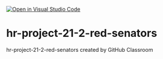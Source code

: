 [![Open in Visual Studio Code](https://classroom.github.com/assets/open-in-vscode-f059dc9a6f8d3a56e377f745f24479a46679e63a5d9fe6f495e02850cd0d8118.svg)](https://classroom.github.com/online_ide?assignment_repo_id=7117794&assignment_repo_type=AssignmentRepo)
# hr-project-21-2-red-senators
hr-project-21-2-red-senators created by GitHub Classroom
